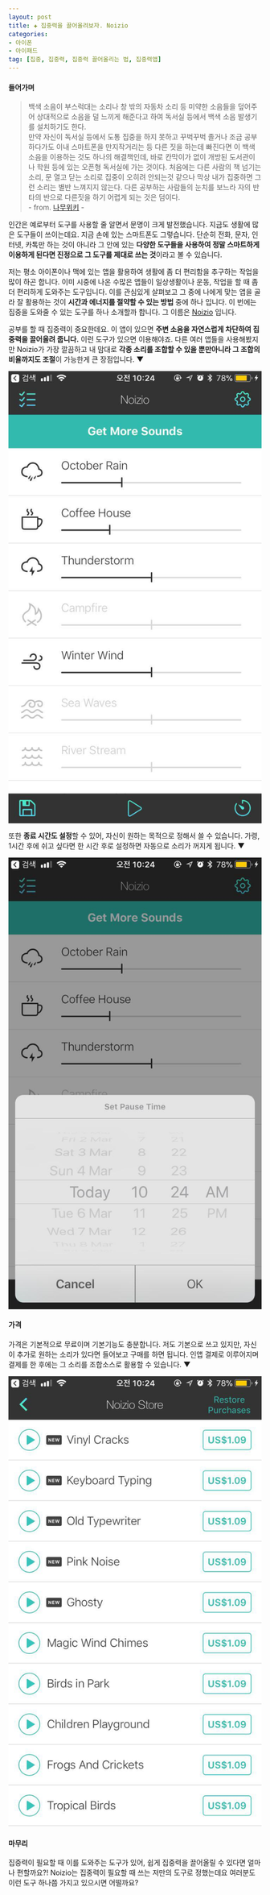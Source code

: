 ```yaml
---  
layout: post  
title: ✚ 집중력을 끌어올려보자. Noizio
categories:
- 아이폰
- 아이패드
tag: [집중, 집중력, 집중력 끌어올리는 법, 집중력앱]
---  
```

#### 들어가며
>백색 소음이 부스럭대는 소리나 창 밖의 자동차 소리 등 미약한 소음들을 덮어주어 상대적으로 소음을 덜 느끼게 해준다고 하여 독서실 등에서 백색 소음 발생기를 설치하기도 한다.
><br>
>만약 자신이 독서실 등에서 도통 집중을 하지 못하고 꾸벅꾸벅 졸거나 조금 공부하다가도 이내 스마트폰을 만지작거리는 등 다른 짓을 하는데 빠진다면 이 백색소음을 이용하는 것도 하나의 해결책인데, 바로 칸막이가 없이 개방된 도서관이나 학원 등에 있는 오픈형 독서실에 가는 것이다. 처음에는 다른 사람의 책 넘기는 소리, 문 열고 닫는 소리로 집중이 오히려 안되는것 같으나 막상 내가 집중하면 그런 소리는 별반 느껴지지 않는다. 다른 공부하는 사람들의 눈치를 보느라 자의 반 타의 반으로 다른짓을 하기 어렵게 되는 것은 덤이다.<br>
>\- from. [나무위키](https://namu.wiki/w/백색%20소음) -

인간은 예로부터 도구를 사용할 줄 알면서 문명이 크게 발전했습니다. 지금도 생활에 많은 도구들이 쓰이는데요. 지금 손에 있는 스마트폰도 그렇습니다. 단순히 전화, 문자, 인터넷, 카톡만 하는 것이 아니라 그 안에 있는 **다양한 도구들을 사용하여 정말 스마트하게 이용하게 된다면 진정으로 그 도구를 제대로 쓰는 것**이라고 볼 수 있습니다.

저는 평소 아이폰이나 맥에 있는 앱을 활용하여 생활에 좀 더 편리함을 추구하는 작업을 많이 하곤 합니다. 이미 시중에 나온 수많은 앱들이 일상생활이나 운동, 작업을 할 때 좀 더 편리하게 도와주는 도구입니다. 이를 관심있게 살펴보고 그 중에 나에게 맞는 앱을 골라 잘 활용하는 것이 **시간과 에너지를 절약할 수 있는 방법** 중에 하나 입니다. 이 번에는 집중을 도와줄 수 있는 도구를 하나 소개할까 합니다. 그 이름은 [Noizio](https://itunes.apple.com/us/app/noizio/id960716999?platform=ipad&preserveScrollPosition=true#platform/ipad) 입니다.

공부를 할 때 집중력이 중요한데요. 이 앱이 있으면 **주변 소음을 자연스럽게 차단하여 집중력을 끌어올려 줍니다.** 이런 도구가 있으면 이용해야죠. 다른 여러 앱들을 사용해봤지만 Noizio가 가장 깔끔하고 내 맘대로 **각종 소리를 조합할 수 있을 뿐만아니라 그 조합의 비율까지도 조절**이 가능한게 큰 장점입니다. ▼
<div class="markdown-image">
<img src="/assets/article_images/2018-03-04-noizio/1.jpg" alt="" align="middle"/></div>

또한 **종료 시간도 설정**할 수 있어, 자신이 원하는 목적으로 정해서 쓸 수 있습니다. 가령, 1시간 후에 쉬고 싶다면 한 시간 후로 설정하면 자동으로 소리가 꺼지게 됩니다. ▼
<div class="markdown-image">
<img src="/assets/article_images/2018-03-04-noizio/2.jpg" alt="" align="middle"/></div>

#### 가격
가격은 기본적으로 무료이며 기본기능도 충분합니다. 저도 기본으로 쓰고 있지만, 자신이 추가로 원하는 소리가 있다면 들어보고 구매를 하면 됩니다. 인앱 결제로 이루어지며 결제를 한 후에는 그 소리를 조합소스로 활용할 수 있습니다. ▼
<div class="markdown-image">
<img src="/assets/article_images/2018-03-04-noizio/3.jpg" alt="" align="middle"/></div>

#### 마무리
집중력이 필요할 때 이를 도와주는 도구가 있어, 쉽게 집중력을 끌어올릴 수 있다면 얼마나 편할까요?! Noizio는 집중력이 필요할 때 쓰는 저만의 도구로 정했는데요 여러분도 이런 도구 하나쯤 가지고 있으시면 어떨까요?
